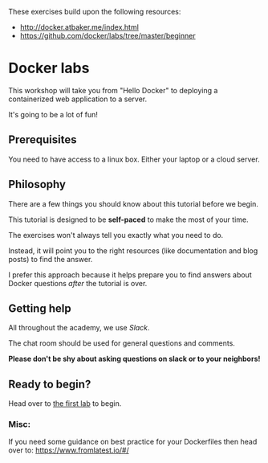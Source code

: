 These exercises build upon the following resources:
* http://docker.atbaker.me/index.html
* https://github.com/docker/labs/tree/master/beginner


# Docker labs


This workshop will take you from "Hello Docker" to deploying a containerized web application to a server.

It's going to be a lot of fun!


## Prerequisites

You need to have access to a linux box. Either your laptop or a cloud server.

## Philosophy


There are a few things you should know about this tutorial before we begin.


This tutorial is designed to be **self-paced** to make the most of your time.

The exercises won't always tell you exactly what you need to do.

Instead, it will point you to the right resources (like documentation and blog posts) to find the answer.

I prefer this approach because it helps prepare you to find answers about Docker questions *after* the tutorial is over.

## Getting help

All throughout the academy, we use *Slack*.

The chat room should be used for general questions and comments.

**Please don't be shy about asking questions on slack or to your neighbors!**

Ready to begin?
---------------

Head over to [the first lab](labs/0-getting-started.md) to begin.



### Misc:

If you need some guidance on best practice for your Dockerfiles then head over to:
https://www.fromlatest.io/#/
